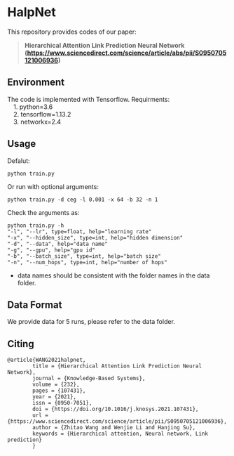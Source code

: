 # HalpNet
This repository provides codes of our paper:
>**Hierarchical Attention Link Prediction Neural Network (https://www.sciencedirect.com/science/article/abs/pii/S0950705121006936)**

## Environment
The code is implemented with Tensorflow. Requirments:  
&emsp;1. python=3.6  
&emsp;2. tensorflow=1.13.2  
&emsp;3. networkx=2.4  

## Usage
Defalut:  

    python train.py  
    
Or run with optional arguments:  

    python train.py -d ceg -l 0.001 -x 64 -b 32 -n 1
    
Check the arguments as:  

    python train.py -h
    "-l", "--lr", type=float, help="learning rate"
    "-x", "--hidden_size", type=int, help="hidden dimension"
    "-d", "--data", help="data name"
    "-g", "--gpu", help="gpu id"
    "-b", "--batch_size", type=int, help="batch size"
    "-n", "--num_hops", type=int, help="number of hops"

* data names should be consistent with the folder names in the data folder.

## Data Format
We provide data for 5 runs, please refer to the data folder.

## Citing
    @article{WANG2021halpnet,
            title = {Hierarchical Attention Link Prediction Neural Network},
            journal = {Knowledge-Based Systems},
            volume = {232},
            pages = {107431},
            year = {2021},
            issn = {0950-7051},
            doi = {https://doi.org/10.1016/j.knosys.2021.107431},
            url = {https://www.sciencedirect.com/science/article/pii/S0950705121006936},
            author = {Zhitao Wang and Wenjie Li and Hanjing Su},
            keywords = {Hierarchical attention, Neural network, Link prediction}
            }
